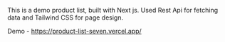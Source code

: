 This is a demo product list, built with Next js. Used Rest Api for fetching data and Tailwind CSS for page design.

Demo - https://product-list-seven.vercel.app/
